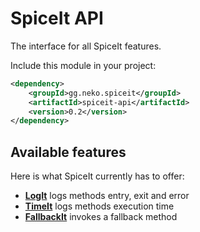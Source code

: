 # SpiceIt API
The interface for all SpiceIt features.

Include this module in your project:
```xml
<dependency>
    <groupId>gg.neko.spiceit</groupId>
    <artifactId>spiceit-api</artifactId>
    <version>0.2</version>
</dependency>
```

## Available features
Here is what SpiceIt currently has to offer:
- [**LogIt**](LogIt.md) logs methods entry, exit and error
- [**TimeIt**](TimeIt.md) logs methods execution time
- [**FallbackIt**](FallbackIt.md) invokes a fallback method
